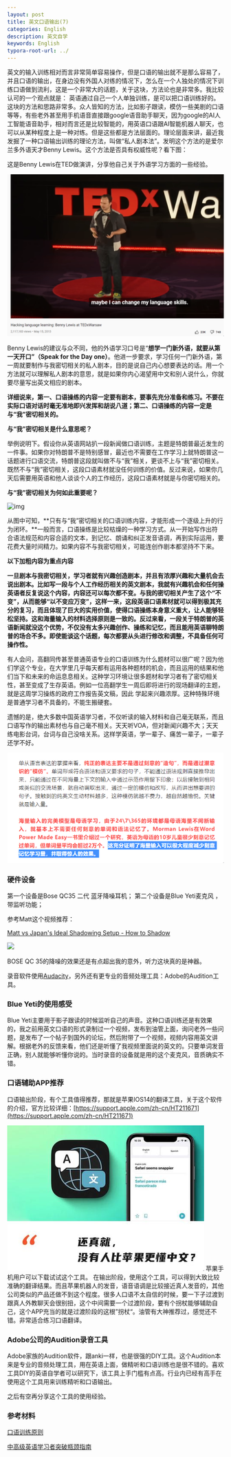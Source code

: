 ```yaml
---
layout: post
title: 英文口语输出(7)
categories: English
description: 英文自学
keywords: English
typora-root-url: ../
---
```


英文的输入训练相对而言非常简单容易操作，但是口语的输出就不是那么容易了，并且口语的输出，在身边没有外国人对练的情况下，怎么在一个人独处的情况下训练口语做到流利，这是一个非常大的话题，关于这块，方法论也是非常多。我比较认可的一个观点就是：
英语通过自己一个人单独训练，是可以把口语训练好的。这块的方法和思路非常多。众人皆知的方法，比如影子跟读，模仿一些美剧的口语等等，有些老外甚至用手机语音直接跟google语音助手聊天，因为google的AI人工智能语音助手，相对而言还是比较智能的，用英语口语跟AI智能机器人聊天，也可以从某种程度上是一种对练。但是这些都是方法层面的。理论层面来讲，最近我发掘了一种口语输出训练的理论方法，叫做“私人剧本法”。发明这个方法的是爱尔兰多外语天才Benny Lewis。这个方法是否具有权威性呢？看下图：

这是Benny Lewis在TED做演讲，分享他自己关于外语学习方面的一些经验。

![ted_englis_speaking873.png](/images/posts/ted_englis_speaking873.png)

Benny Lewis的建议与众不同，他的外语学习口号是“**想学一门新外语，就要从第一天开口”（Speak for the Day one）**。他进一步要求，学习任何一门新外语，第一周就要制作与我密切相关的私人剧本，目的是说自己内心想要表达的话。用一个方法就可以理解私人剧本的意思，就是如果你内心渴望用中文和别人说什么，你就要尽量写出英文相应的剧本。



**详细说来，第一、口语操练的内容一定要有剧本，要事先充分准备和练习。不要在实际口语对话时毫无准地即兴发挥和胡说八道；第二、口语操练的内容一定是与“我”密切相关的。**

**与“我”密切相关是什么意思呢？**



举例说明下。假设你从英语网站扒一段新闻做口语训练，主题是特朗普最近发生的一件事。如果你对特朗普不是特别感冒，最近也不需要在工作学习上就特朗普这一话题进行口语交流，特朗普这段就叫做不与“我”相关，更谈不上与“我”密切相关。既然不与“我”密切相关，这段口语素材就没任何训练的价值。反过来说，如果你几天后需要用英语和他人谈谈个人的工作经历，这段口语素材就是与你密切相关的。



**与“我”密切相关为何如此重要呢？**





![img](https://pic4.zhimg.com/80/v2-3657bf51ae5ca6703831c119177b132f_720w.jpg)





从图中可知，**只有与“我”密切相关的口语训练内容，才能形成一个逐级上升的行为闭环。**一般而言，口语操练是比较枯燥的一种学习方式。从一开始写作出符合语法规范和内容合适的文本，到记忆、朗诵和纠正发音语调，再到实际运用，要花费大量时间精力。如果内容不与我密切相关，可能连创作剧本都坚持不下来。



**以下加粗内容为重点内容**



**一旦剧本与我密切相关，学习者就有兴趣创造剧本，并且有浓厚兴趣和大量机会去说出剧本。比如写一段与个人工作经历相关的英文剧本，我就有兴趣机会和任何操英语者反复说这个内容，内容还可以每次都不变。与我的密切相关产生了这个“不变”，从而能够“以不变应万变”，这样一来，这段英语口语素材就可以得到极其充分的复习，而且体现了巨大的实用价值，使得口语操练本身意义重大，让人能够轻松坚持。这和海量输入的材料选择原则是一致的。反过来看，一段关于特朗普的英语新闻就没这个优势，不仅没有太多兴趣创作、操练和记忆，而且能用英语聊特朗普的场合不多。即使能谈这个话题，每次都要从头进行修改和调整，不具备任何可操作性。**



有人会问，高翻同传甚至普通英语专业的口语训练为什么题材可以很广呢？因为他们学这个专业，在大学里几乎每天都有运用各种题材的机会，而且运用的结果和他们当下和未来的命运息息相关。这种学习环境让很多题材和学习者有了密切相关性，甚至变成了生存英语。例如一位高翻学生一周后即将进行的现场翻译的主题，就是这周学习操练的政府工作报告英文稿，因此 学起来兴趣浓厚。这种特殊环境是普通学习者不具备的，不能生搬硬套。



遗憾的是，绝大多数中国英语学习者，不仅听读的输入材料和自己毫无联系，而且口语写作的输出素材也与自己毫不相关。天天听VOA，但对新闻兴趣不大；天天练电影台词，台词与自己没啥关系。这样学英语，学一辈子、痛苦一辈子，一辈子还学不好。

![huge_input_873.png](/images/posts/huge_input_873.png)

### 硬件设备

第一个设备是Bose QC35 二代 蓝牙降噪耳机；
第二个设备是Blue Yeti麦克风 ，带监听功能；

参考Matt这个视频推荐：

[Matt vs Japan's Ideal Shadowing Setup - How to Shadow](https://youtu.be/8qx_hnAGc-k)

<img src="https://cs-cn.top/images/posts/English_Shadowing74430.jpg"/>



BOSE QC 35的降噪的效果还是有点超出我的意外，听力这块真的是神器。

录音软件使用[Audacity](https://www.fosshub.com/Audacity-old.html)，另外还有更专业的音频处理工具：Adobe的Audition工具。

### Blue Yeti的使用感受

Blue Yeti主要用于影子跟读的时候监听自己的声音。这种口语训练还是有效果的，我之前用英文口语的形式录制过一个视频，发布到油管上面，询问老外一些问题，是发布了一个帖子到国外的论坛，然后附带了一个视频，视频内容用英文讲解。根据老外的反馈来看，他们还是听懂了我视频里面说的英文的。只要单词发音正确，别人就能够听懂你说的。当时录音的设备就是用的这个麦克风，音质确实不错。

### 口语辅助APP推荐

口语输出阶段，有个工具值得推荐，那就是苹果IOS14的翻译工具，关于这个软件的介绍，官方比较详细：[https://support.apple.com/zh-cn/HT211671](https://support.apple.com/zh-cn/HT211671)

![ios14_translate12.png](/images/posts/ios14_translate12.png)
苹果手机用户可以下载试试这个工具。
在输出阶段，使用这个工具，可以得到大致比较准确的翻译结果。而且苹果机器人的发音，语音语调是比较接近真人发音的，其他公司类似的产品还做不到这个程度。很多人口语不太自信的时候，要一下子过渡到跟真人外教聊天会很别扭，这个中间需要一个过渡阶段，要有个拐杖能够辅助自己，这个APP充当的就是过渡阶段的这根”拐杖“。油管有大神推荐过，感觉还不错。非常适合练习口语翻译。

### Adobe公司的Audition录音工具

Adobe家族的Audition软件，跟anki一样，也是很强的DIY工具。这个Audition本来是专业的音频处理工具，用在英语上面，做精听和口语训练也是很不错的。喜欢工具DIY的英语自学者可以研究下，该工具上手门槛有点高。行业内已经有高手在使用这个工具用来训练精听和口语输出。

之后有空再分享这个工具的使用经验。





### 参考材料

[口语训练原则](https://zhuanlan.zhihu.com/p/35915933)

[中高级英语学习者突破瓶颈指南](https://zhuanlan.zhihu.com/p/34813090)

